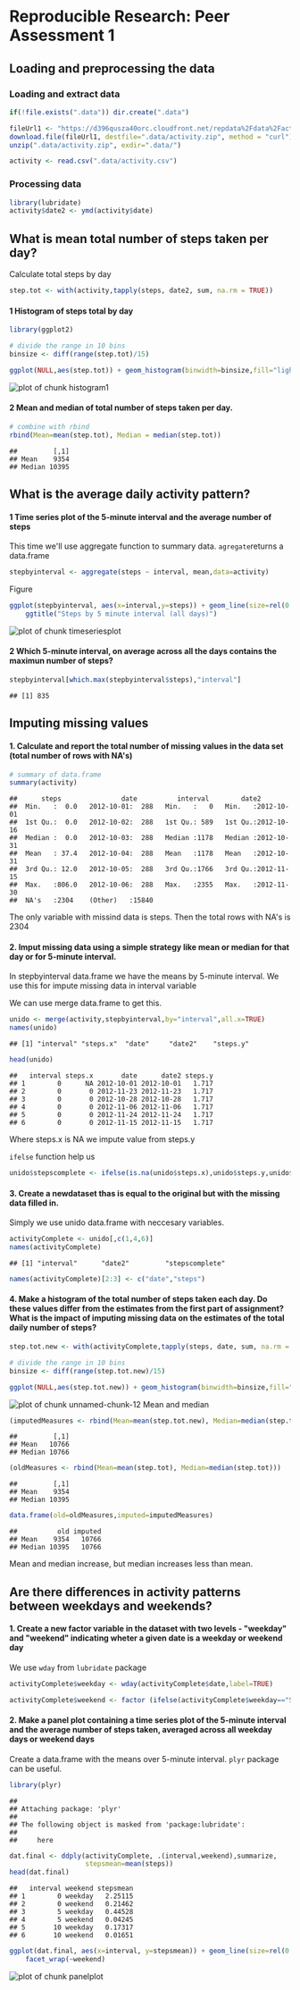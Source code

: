 # Reproducible Research: Peer Assessment 1


## Loading and preprocessing the data

### Loading and extract data

```r
if(!file.exists(".data")) dir.create(".data")

fileUrl1 <- "https://d396qusza40orc.cloudfront.net/repdata%2Fdata%2Factivity.zip"
download.file(fileUrl1, destfile=".data/activity.zip", method = "curl")
unzip(".data/activity.zip", exdir=".data/")

activity <- read.csv(".data/activity.csv")
```
### Processing data


```r
library(lubridate)
activity$date2 <- ymd(activity$date)
```

## What is mean total number of steps taken per day?

Calculate total steps by day

```r
step.tot <- with(activity,tapply(steps, date2, sum, na.rm = TRUE))
```

#### 1 Histogram of steps total by day


```r
library(ggplot2)

# divide the range in 10 bins
binsize <- diff(range(step.tot)/15)

ggplot(NULL,aes(step.tot)) + geom_histogram(binwidth=binsize,fill="lightblue", colour = "black" )
```

![plot of chunk histogram1](figure/histogram1.png) 

#### 2 Mean and median of total number of steps taken per day.

```r
# combine with rbind
rbind(Mean=mean(step.tot), Median = median(step.tot))
```

```
##         [,1]
## Mean    9354
## Median 10395
```



## What is the average daily activity pattern?


#### 1 Time series plot of the 5-minute interval and the average number of steps
This time we'll use aggregate function to summary data. `agregate`returns a data.frame

```r
stepbyinterval <- aggregate(steps ~ interval, mean,data=activity)
```
Figure


```r
ggplot(stepbyinterval, aes(x=interval,y=steps)) + geom_line(size=rel(0.8)) +
    ggtitle("Steps by 5 minute interval (all days)")
```

![plot of chunk timeseriesplot](figure/timeseriesplot.png) 

#### 2 Which 5-minute interval, on average across all the days contains the maximun number of steps?


```r
stepbyinterval[which.max(stepbyinterval$steps),"interval"]
```

```
## [1] 835
```

## Imputing missing values

#### 1. Calculate and report the total number of missing values in the data set (total number of rows with NA's)


```r
# summary of data.frame
summary(activity)
```

```
##      steps               date          interval        date2           
##  Min.   :  0.0   2012-10-01:  288   Min.   :   0   Min.   :2012-10-01  
##  1st Qu.:  0.0   2012-10-02:  288   1st Qu.: 589   1st Qu.:2012-10-16  
##  Median :  0.0   2012-10-03:  288   Median :1178   Median :2012-10-31  
##  Mean   : 37.4   2012-10-04:  288   Mean   :1178   Mean   :2012-10-31  
##  3rd Qu.: 12.0   2012-10-05:  288   3rd Qu.:1766   3rd Qu.:2012-11-15  
##  Max.   :806.0   2012-10-06:  288   Max.   :2355   Max.   :2012-11-30  
##  NA's   :2304    (Other)   :15840
```
The only variable with missind data is steps. Then the total rows with NA's is 2304

#### 2. Imput missing data  using a simple strategy like mean or median for that day or for 5-minute interval.

In stepbyinterval data.frame we have the means by 5-minute interval. We use this for impute missing data in interval variable

We can use merge data.frame to get this. 


```r
unido <- merge(activity,stepbyinterval,by="interval",all.x=TRUE)
names(unido)
```

```
## [1] "interval" "steps.x"  "date"     "date2"    "steps.y"
```

```r
head(unido)
```

```
##   interval steps.x       date      date2 steps.y
## 1        0      NA 2012-10-01 2012-10-01   1.717
## 2        0       0 2012-11-23 2012-11-23   1.717
## 3        0       0 2012-10-28 2012-10-28   1.717
## 4        0       0 2012-11-06 2012-11-06   1.717
## 5        0       0 2012-11-24 2012-11-24   1.717
## 6        0       0 2012-11-15 2012-11-15   1.717
```
Where steps.x is NA we impute value from steps.y

`ifelse` function help us

```r
unido$stepscomplete <- ifelse(is.na(unido$steps.x),unido$steps.y,unido$steps.x)
```

#### 3. Create a newdataset thas is equal to the original but with the missing data filled in.

Simply we use unido data.frame with neccesary variables.


```r
activityComplete <- unido[,c(1,4,6)]
names(activityComplete)
```

```
## [1] "interval"      "date2"         "stepscomplete"
```

```r
names(activityComplete)[2:3] <- c("date","steps")
```

#### 4. Make a histogram of the total number of steps taken each day. Do these values differ from the estimates from the first part of assignment? What is the impact of imputing missing data on the estimates of the total daily number of steps?


```r
step.tot.new <- with(activityComplete,tapply(steps, date, sum, na.rm = TRUE))
```

```r
# divide the range in 10 bins
binsize <- diff(range(step.tot.new)/15)

ggplot(NULL,aes(step.tot.new)) + geom_histogram(binwidth=binsize,fill="lightblue", colour = "black" )
```

![plot of chunk unnamed-chunk-12](figure/unnamed-chunk-12.png) 
Mean and median 


```r
(imputedMeasures <- rbind(Mean=mean(step.tot.new), Median=median(step.tot.new)))
```

```
##         [,1]
## Mean   10766
## Median 10766
```

```r
(oldMeasures <- rbind(Mean=mean(step.tot), Median=median(step.tot)))
```

```
##         [,1]
## Mean    9354
## Median 10395
```

```r
data.frame(old=oldMeasures,imputed=imputedMeasures)
```

```
##          old imputed
## Mean    9354   10766
## Median 10395   10766
```

Mean and median increase, but median increases less than mean.



## Are there differences in activity patterns between weekdays and weekends?

#### 1. Create a new factor variable in the dataset with two levels - "weekday" and "weekend" indicating wheter a given date is a weekday or weekend day

We use `wday` from `lubridate` package

```r
activityComplete$weekday <- wday(activityComplete$date,label=TRUE)

activityComplete$weekend <- factor (ifelse(activityComplete$weekday=="Sat" | activityComplete$weekday=="Sun", "weekend","weekday") )
```

#### 2. Make a panel plot containing a time series plot of the 5-minute interval and the average number of steps taken, averaged across all weekday days or weekend days

Create a data.frame with the means over 5-minute interval. `plyr` package can be useful.


```r
library(plyr)
```

```
## 
## Attaching package: 'plyr'
## 
## The following object is masked from 'package:lubridate':
## 
##     here
```

```r
dat.final <- ddply(activityComplete, .(interval,weekend),summarize,
                   stepsmean=mean(steps))
head(dat.final)
```

```
##   interval weekend stepsmean
## 1        0 weekday   2.25115
## 2        0 weekend   0.21462
## 3        5 weekday   0.44528
## 4        5 weekend   0.04245
## 5       10 weekday   0.17317
## 6       10 weekend   0.01651
```


```r
ggplot(dat.final, aes(x=interval, y=stepsmean)) + geom_line(size=rel(0.8),col="darkred") +
    facet_wrap(~weekend)
```

![plot of chunk panelplot](figure/panelplot.png) 


